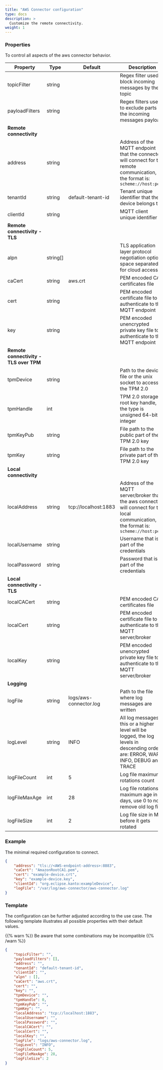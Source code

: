 ```yaml
---
title: "AWS Connector configuration"
type: docs
description: >
  Customize the remote connectivity.
weight: 1
---
```


### Properties

To control all aspects of the aws connector behavior.

| Property | Type | Default | Description |
| - | - | - | - |
| topicFilter | string ​| | Regex filter used to block incoming messages by their topic |
| payloadFilters | string ​| | Regex filters used to exclude parts of the incoming messages payload |
| **Remote connectivity** | | | |
| address | string | | Address of the MQTT endpoint that the connector will connect for the remote communication, the format is: `scheme://host:port` |
| tenantId | string | default-tenant-id | Tenant unique identifier that the device belongs to |
| clientId | string | | MQTT client unique identifier |
| **Remote connectivity - TLS** | | | |
| alpn | string[] | | TLS application layer protocol negotiation options space separated for cloud access |
| caCert | string | aws.crt | PEM encoded CA certificates file |
| cert | string | | PEM encoded certificate file to authenticate to the MQTT endpoint |
| key | string | | PEM encoded unencrypted private key file to authenticate to the MQTT endpoint |
| **Remote connectivity - TLS over TPM** | | | |
| tpmDevice | string | | Path to the device file or the unix socket to access the TPM 2.0 |
| tpmHandle | int | | TPM 2.0 storage root key handle, the type is unsigned 64-bit integer |
| tpmKeyPub | string | | File path to the public part of the TPM 2.0 key |
| tpmKey | string | | File path to the private part of the TPM 2.0 key |
| **Local connectivity** | | | |
| localAddress | string | tcp://localhost:1883 | Address of the MQTT server/broker that the aws connector will connect for the local communication, the format is: `scheme://host:port` |
| localUsername | string | | Username that is a part of the credentials |
| localPassword | string | | Password that is a part of the credentials |
| **Local connectivity - TLS** | | | |
| localCACert | string | | PEM encoded CA certificates file |
| localCert | string | | PEM encoded certificate file to authenticate to the MQTT server/broker |
| localKey | string | | PEM encoded unencrypted private key file to authenticate to the MQTT server/broker |
| **Logging** | | | |
| logFile | string | logs/aws-connector.log | Path to the file where log messages are written |
| logLevel | string | INFO | All log messages at this or a higher level will be logged, the log levels in descending order are: ERROR, WARN, INFO, DEBUG and TRACE |
| logFileCount | int | 5 | Log file maximum rotations count |
| logFileMaxAge | int | 28 | Log file rotations maximum age in days, use 0 to not remove old log files |
| logFileSize | int | 2 | Log file size in MB before it gets rotated |

### Example

The minimal required configuration to connect.

```json
{
    "address": "tls://<AWS-endpoint-address>:8883",
    "caCert": "AmazonRootCA1.pem",
    "cert": "example-device.crt",
    "key": "example-device.key",
    "clientId": "org.eclipse.kanto:exampleDevice",
    "logFile": "/var/log/aws-connector/aws-connector.log"
}
```

### Template

The configuration can be further adjusted according to the use case.
The following template illustrates all possible properties with their default values.

{{% warn %}}
Be aware that some combinations may be incompatible
{{% /warn %}}

```json
{
    "topicFilter": "",
    "payloadFilters": [],
    "address": "",
    "tenantId": "default-tenant-id",
    "clientId": "",
    "alpn" : [],
    "caCert": "aws.crt",
    "cert": "",
    "key": "",
    "tpmDevice": "",
    "tpmHandle": 0,
    "tpmKeyPub": "",
    "tpmKey": "",
    "localAddress": "tcp://localhost:1883",
    "localUsername": "",
    "localPassword": "",
    "localCACert": "",
    "localCert": "",
    "localKey": "",
    "logFile": "logs/aws-connector.log",
    "logLevel": "INFO",
    "logFileCount": 5,
    "logFileMaxAge": 28,
    "logFileSize": 2
}
```
